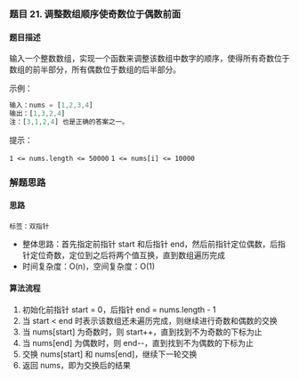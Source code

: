 ### 题目 21. 调整数组顺序使奇数位于偶数前面
#### 题目描述
输入一个整数数组，实现一个函数来调整该数组中数字的顺序，使得所有奇数位于数组的前半部分，所有偶数位于数组的后半部分。

示例：
```js
输入：nums = [1,2,3,4]
输出：[1,3,2,4] 
注：[3,1,2,4] 也是正确的答案之一。
```

提示：

`1 <= nums.length <= 50000`
`1 <= nums[i] <= 10000 `
### 解题思路
#### 思路
`标签：双指针`
- 整体思路：首先指定前指针 start 和后指针 end，然后前指针定位偶数，后指针定位奇数，定位到之后将两个值互换，直到数组遍历完成
- 时间复杂度：O(n)，空间复杂度：O(1)
#### 算法流程
1. 初始化前指针 start = 0，后指针 end = nums.length - 1
2. 当 start < end 时表示该数组还未遍历完成，则继续进行奇数和偶数的交换
3. 当 nums[start] 为奇数时，则 start++，直到找到不为奇数的下标为止
4. 当 nums[end] 为偶数时，则 end--，直到找到不为偶数的下标为止
5. 交换 nums[start] 和 nums[end]，继续下一轮交换
6. 返回 nums，即为交换后的结果

